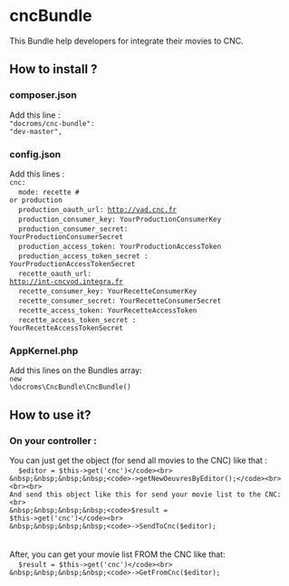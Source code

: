 # cncBundle

This Bundle help developers for integrate their movies to CNC. 

## How to install ?
### composer.json
Add this line : <br>
<code>"docroms/cnc-bundle": "dev-master",</code><br>
### config.json
Add this lines : <br>
<code>cnc:</code><br>
    &nbsp;&nbsp;&nbsp;&nbsp;<code>mode: recette # or production</code><br>
    &nbsp;&nbsp;&nbsp;&nbsp;<code>production_oauth_url: http://vad.cnc.fr</code><br>
    &nbsp;&nbsp;&nbsp;&nbsp;<code>production_consumer_key: YourProductionConsumerKey</code><br>
    &nbsp;&nbsp;&nbsp;&nbsp;<code>production_consumer_secret: YourProductionConsumerSecret</code><br>
    &nbsp;&nbsp;&nbsp;&nbsp;<code>production_access_token: YourProductionAccessToken</code><br>
    &nbsp;&nbsp;&nbsp;&nbsp;<code>production_access_token_secret : YourProductionAccessTokenSecret</code><br>
    &nbsp;&nbsp;&nbsp;&nbsp;<code>recette_oauth_url:  http://int-cncvod.integra.fr</code><br>
    &nbsp;&nbsp;&nbsp;&nbsp;<code>recette_consumer_key: YourRecetteConsumerKey</code><br>
    &nbsp;&nbsp;&nbsp;&nbsp;<code>recette_consumer_secret: YourRecetteConsumerSecret</code><br>
    &nbsp;&nbsp;&nbsp;&nbsp;<code>recette_access_token: YourRecetteAccessToken</code><br>
    &nbsp;&nbsp;&nbsp;&nbsp;<code>recette_access_token_secret : YourRecetteAccessTokenSecret</code><br>

### AppKernel.php
Add this lines on the Bundles array: <br>
    <code>new \docroms\CncBundle\CncBundle()</code>
    
## How to use it?
### On your controller : 
You can just get the object (for send all movies to the CNC) like that : <br>
    &nbsp;&nbsp;&nbsp;&nbsp;<code>$editor = $this->get('cnc')</code><br>
    &nbsp;&nbsp;&nbsp;&nbsp;<code>->getNewOeuvresByEditor();</code><br>
	<br><br>
And send this object like this for send your movie list to the CNC: <br>
    &nbsp;&nbsp;&nbsp;&nbsp;<code>$result = $this->get('cnc')</code><br>
	&nbsp;&nbsp;&nbsp;&nbsp;<code>->SendToCnc($editor);</code><br>
	<br><br>
After, you can get your movie list FROM the CNC like that: <br>
    &nbsp;&nbsp;&nbsp;&nbsp;<code>$result = $this->get('cnc')</code><br>
	&nbsp;&nbsp;&nbsp;&nbsp;<code>->GetFromCnc($editor);</code><br>